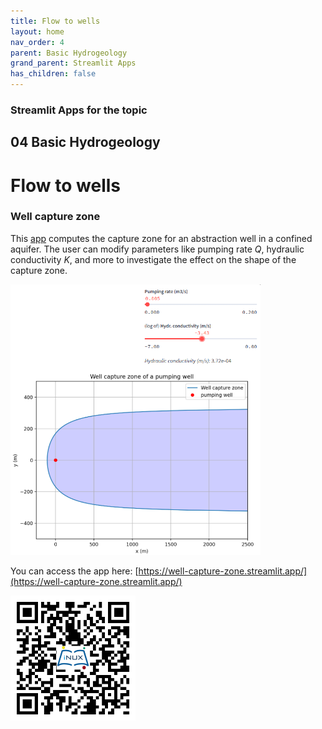 ```yaml
---
title: Flow to wells
layout: home
nav_order: 4
parent: Basic Hydrogeology
grand_parent: Streamlit Apps
has_children: false
---
```


### Streamlit Apps for the topic

## 04 Basic Hydrogeology

# Flow to wells 

### Well capture zone

This [app](https://well-capture-zone.streamlit.app/) computes the capture zone for an abstraction well in a confined aquifer. The user can modify parameters like pumping rate _Q_, hydraulic conductivity _K_, and more to investigate the effect on the shape of the capture zone.

<img src="../assets/images/st/04/well_capture_zone.png" alt="Screenshot of the app" width="400"/>

You can access the app here: [https://well-capture-zone.streamlit.app/](https://well-capture-zone.streamlit.app/)

<img src="../assets/images/st/04/well_capture_zone_QR.png" alt="QR code to access the app" width="200"/>

